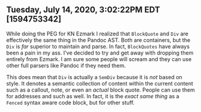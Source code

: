 ## Tuesday, July 14, 2020, 3:02:22PM EDT [1594753342]

While doing the PEG for KN Ezmark I realized that `BlockQuote` and `Div`
are effectively the same thing in the Pandoc AST. Both are containers,
but the `Div` is *far* superior to maintain and parse. In fact,
`BlockQuotes` have always been a pain in my ass. I've decided to try and
get away with dropping them entirely from Ezmark. I am sure some people
will scream and they can use other full parsers like Pandoc if they need
them.

This does mean that `Div` is actually a `SemDiv` because it is *not*
based on style. It denotes a semantic collection of content within the
current content such as a callout, note, or even an *actual* block
quote. People can use them for addresses and such as well. In fact, it
is the *exact same thing* as a `Fenced` syntax aware code block, but for
other stuff.

